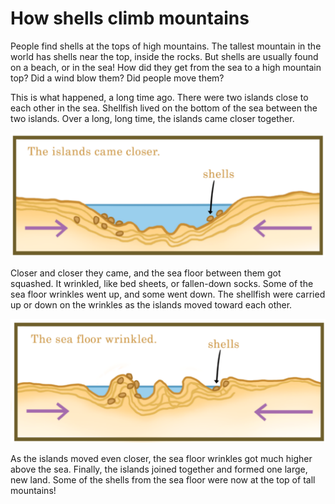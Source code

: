 # How shells climb mountains
People find shells at the tops of high mountains. The tallest mountain in the world has shells near the top, inside the rocks. But shells are usually found on a beach, or in the sea! How did they get from the sea to a high mountain top? Did a wind blow them? Did people move them?

This is what happened, a long time ago. There were two islands close to each other in the sea. Shellfish lived on the bottom of the sea between the two islands. Over a long, long time, the islands came closer together.

![](G7-E2-0.png)

Closer and closer they came, and the sea floor between them got squashed. It wrinkled, like bed sheets, or fallen-down socks. Some of the sea floor wrinkles went up, and some went down. The shellfish were carried up or down on the wrinkles as the islands moved toward each other.

![](G7-E2-1.png)

As the islands moved even closer, the sea floor wrinkles got much higher above the sea. Finally, the islands joined together and formed one large, new land. Some of the shells from the sea floor were now at the top of tall mountains!